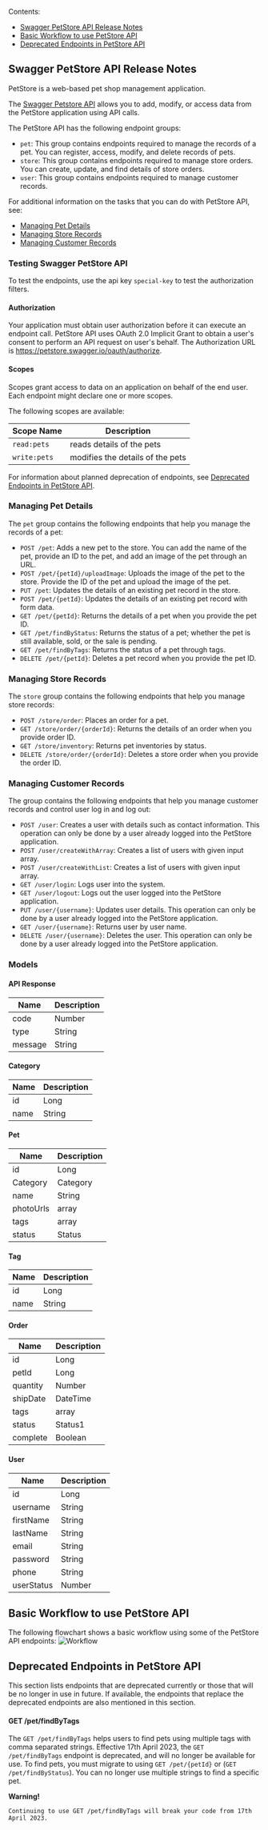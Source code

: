 Contents:
- [Swagger PetStore API Release Notes](#swagger-petstore-api-release-notes)
- [Basic Workflow to use PetStore API](#basic-workflow-to-use-petstore-api) 
- [Deprecated Endpoints in PetStore API](#deprecated-endpoints-in-petstore-api)

## Swagger PetStore API Release Notes
PetStore is a web-based pet shop management application. 

The [Swagger Petstore API](https://petstore.swagger.io/) allows you to add, modify, or access data from the PetStore application using API calls. 

The PetStore API has the following endpoint groups: 
- `pet`: This group contains endpoints required to manage the records of a pet. You can register, access, modify, and delete records of pets.
- `store`: This group contains endpoints required to manage store orders. You can create, update, and find details of store orders.
- `user`: This group contains endpoints required to manage customer records.

For additional information on the tasks that you can do with PetStore API, see:
- [Managing Pet Details](#managing-pet-details)
- [Managing Store Records](#managing-store-records)
- [Managing Customer Records](#managing-customer-records)

### Testing Swagger PetStore API
To test the endpoints, use the api key `special-key` to test the authorization filters.
#### Authorization
Your application must obtain user authorization before it can execute an endpoint call. PetStore API uses OAuth 2.0 Implicit Grant to obtain a user's consent to perform an API request on user's behalf. The Authorization URL is https://petstore.swagger.io/oauth/authorize.
#### Scopes
Scopes grant access to data on an application on behalf of the end user. Each endpoint might declare one or more scopes.

The following scopes are available:

| Scope Name  | Description                     |
| ----------- | ------------------------------- |
| `read:pets` | reads details of the pets       |
| `write:pets`| modifies the details of the pets|

For information about planned deprecation of endpoints, see [Deprecated Endpoints in PetStore API](#deprecated-endpoints-in-petstore-API).

### Managing Pet Details 

The `pet` group contains the following endpoints that help you manage the records of a pet:
- `POST /pet`: Adds a new pet to the store. You can add the name of the pet, provide an ID to the pet, and add an image of the pet through an URL.
- `POST /pet/{petId}/uploadImage`: Uploads the image of the pet to the store. Provide the ID of the pet and upload the image of the pet.
- `PUT /pet`: Updates the details of an existing pet record in the store.
- `POST /pet/{petId}`: Updates the details of an existing pet record with form data.
- `GET /pet/{petId}`: Returns the details of a pet when you provide the pet ID.
- `GET /pet/findByStatus`: Returns the status of a pet; whether the pet is still available, sold, or the sale is pending.
- `GET /pet/findByTags`: Returns the status of a pet through tags.
- `DELETE /pet/{petId}`: Deletes a pet record when you provide the pet ID.

### Managing Store Records

The `store` group contains the following endpoints that help you manage store records:
- `POST /store/order`: Places an order for a pet. 
- `GET /store/order/{orderId}`: Returns the details of an order when you provide order ID. 
- `GET /store/inventory`: Returns pet inventories by status.
- `DELETE /store/order/{orderId}`: Deletes a store order when you provide the order ID.

### Managing Customer Records

The group contains the following endpoints that help you manage customer records and control user log in and log out: 
- `POST /user`: Creates a user with details such as contact information. This operation can only be done by a user already logged into the PetStore application.
- `POST /user/createWithArray`: Creates a list of users with given input array.
- `POST /user/createWithList`: Creates a list of users with given input array.
- `GET /user/login`: Logs user into the system.
- `GET /user/logout`: Logs out the user logged into the PetStore application.
- `PUT /user/{username}`: Updates user details. This operation can only be done by a user already logged into the PetStore application.
- `GET /user/{username}`: Returns user by user name.
- `DELETE /user/{username}`: Deletes the user. This operation can only be done by a user already logged into the PetStore application.

### Models

#### API Response

| Name        | Description |
| ----------- | ----------- |
| code        | Number      |
| type        | String      |
| message     | String      |

#### Category

| Name        | Description |
| ----------- | ----------- |
| id          | Long        |
| name        | String      |

#### Pet

| Name        | Description   |
| ----------- | --------------|
| id          | Long          |
| Category    | Category      |
| name        | String        |
| photoUrls   | array<String> |
| tags        | array<Tag>    |
| status      | Status        |

#### Tag
  
| Name        | Description   |
| ----------- | --------------|
| id          | Long          |
| name        | String        |

#### Order

| Name        | Description   |
| ----------- | --------------|
| id          | Long          |
| petId       | Long          |
| quantity    | Number        |
| shipDate    | DateTime      |
| tags        | array<Tag>    |
| status      | Status1       |
| complete    | Boolean       |

#### User

| Name         | Description   |
| ------------ | --------------|
| id           | Long          |
| username     | String        |
| firstName    | String        |
| lastName     | String        |
| email        | String        |
| password     | String        |
| phone        | String        |
| userStatus   | Number        |

## Basic Workflow to use PetStore API

The following flowchart shows a basic workflow using some of the PetStore API endpoints:
![Workflow](https://user-images.githubusercontent.com/115869494/196049932-e74b3b7b-88b4-400b-9cbc-8382db52c808.png)


## Deprecated Endpoints in PetStore API

This section lists endpoints that are deprecated currently or those that will be no longer in use in future. If available, the endpoints that replace the deprecated endpoints are also mentioned in this section.

#### GET /pet/findByTags

The `GET /pet/findByTags` helps users to find pets using multiple tags with comma separated strings. Effective 17th April 2023, the `GET /pet/findByTags` endpoint is deprecated, and will no longer be available for use. To find pets, you must migrate to using `GET /pet/{petId}` or (`GET /pet/findByStatus`). You can no longer use multiple strings to find a specific pet.
  
**Warning!**
 
`Continuing to use GET /pet/findByTags will break your code from 17th April 2023.` 
